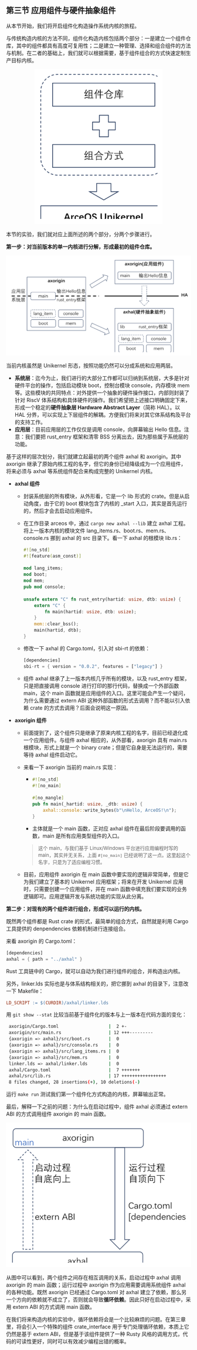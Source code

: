 ## 第三节 应用组件与硬件抽象组件

从本节开始，我们将开启组件化构造操作系统内核的旅程。

与传统构造内核的方法不同，组件化构造内核包括两个部分：一是建立一个组件仓库，其中的组件都具有高度可复用性；二是建立一种管理、选择和组合组件的方法与机制。在二者的基础上，我们就可以根据需要，基于组件组合的方式快速定制生产目标内核。

<div style="text-align:center">
   <img src="./img/组件化构造内核.svg" alt="组件化构造内核"  style="zoom:70%"/>
</div>


本节的实验，我们就对应上面所述的两个部分，分两个步骤进行。

**第一步：对当前版本的单一内核进行分解，形成最初的组件仓库。**

<div style="text-align:center">
   <img src="./img/最早的组件.svg" alt="最早的组件"   style="zoom:100%"/>
</div>


当前内核虽然是 Unikernel 形态，按照功能仍然可以分成系统和应用两层。

- **系统层**：迄今为止，我们进行的大部分工作都可以归纳到系统层，大多是针对硬件平台的操作，包括启动模块 boot，控制台模块 console，内存模块 mem 等。这些模块的共同特点：对外提供一个抽象的硬件操作接口，内部则封装了针对 RiscV 体系结构和具体硬件的操作。我们希望把上述接口明确固定下来，形成一个稳定的**硬件抽象层 Hardware Abstract Layer**（简称 HAL）。以 HAL 分界，可以实现上下层组件的解耦。方便我们将来对其它体系结构及平台的支持工作。
- **应用层**：目前应用层的工作仅仅是调用 console，向屏幕输出 Hello 信息。注意：我们要把 rust_entry 框架和清零 BSS 分离出去，因为那些属于系统层的功能。

基于这样的层次划分，我们就建立起最初的两个组件 axhal 和 axorigin。其中 axorigin 继承了原始内核工程的名字，但它的身份已经降级成为一个应用组件，将来必须与 axhal 等系统组件配合来构成完整的 Unikernel 内核。

- **axhal 组件**

  - 封装系统层的所有模块，从外形看，它是一个 lib 形式的 crate。但是从启动角度，由于它的 boot 模块包含了内核的 _start 入口，其实是首先运行的，然后才会去启动应用组件。

  - 在工作目录 arceos 中，通过 `cargo new axhal --lib` 建立 axhal 工程。将上一版本内核的模块文件 lang_items.rs、boot.rs、mem.rs、console.rs 挪到 axhal 的 src 目录下。看一下 axhal 的根模块 lib.rs：
  
    ```rust
    #![no_std]
    #![feature(asm_const)]
    
    mod lang_items;
    mod boot;
    mod mem;
    pub mod console;
    
    unsafe extern "C" fn rust_entry(hartid: usize, dtb: usize) {
        extern "C" {
            fn main(hartid: usize, dtb: usize);
        }
        mem::clear_bss();
        main(hartid, dtb);
    }
    ```
  
  - 修改一下 axhal 的 Cargo.toml，引入对 sbi-rt 的依赖：
  
    ```rust
    [dependencies]
    sbi-rt = { version = "0.0.2", features = ["legacy"] }
    ```
  
  - 组件 axhal 继承了上一版本内核几乎所有的模块，以及 rust_entry 框架，只是把直接调用 console 进行打印的那行代码，替换成一个外部函数 main，这个 main 函数就是应用组件的入口。这里可能会产生一个疑问，为什么需要通过 extern ABI 这种外部函数的形式去调用？而不能以引入依赖 crate 的方式去调用？后面会说明这一原因。


- **axorigin 组件**

  - 前面提到了，这个组件只是继承了原来内核工程的名字，目前已经退化成一个应用组件。与组件 axhal 相应的，从外部看，axorigin 具有 main.rs 根模块，形式上就是一个 binary crate；但是它自身是无法运行的，需要等待 axhal 组件启动它。


  - 来看一下 axorigin 当前的 main.rs 实现：

    - ```rust
      #![no_std]
      #![no_main]
      
      #[no_mangle]
      pub fn main(_hartid: usize, _dtb: usize) {
          axhal::console::write_bytes(b"\nHello, ArceOS!\n");
      }
      ```

    - 主体就是一个 main 函数，正对应 axhal 组件在最后阶段要调用的函数，main 是所有应用类型组件的入口。
    
    > <font size=2>这个 main，与我们基于 Linux/Windows 平台进行应用编程时写的 main，其实并无关系，上面 `#[no_main]` 已经说明了这一点。这里起这个名字，只是为了适应编程习惯。</font>

  - 目前，应用组件 axorigin 在 main 函数中要实现的逻辑非常简单，但是它为我们建立了基本的 Unikernel 应用框架；将来在开发 Unikernel 应用时，只需要创建一个应用组件，并在 main 函数中填充我们要实现的业务逻辑即可。应用逻辑开发与系统功能的实现从此分离。


**第二步：对现有的两个组件进行组合，形成可以运行的内核。**

既然两个组件都是 Rust crate 的形式，最简单的组合方式，自然就是利用 Cargo 工具提供的 denpendencies 依赖机制进行连接组合。

来看 axorigin 的 Cargo.toml：

```rust
[dependencies]
axhal = { path = "../axhal" }
```

Rust 工具链中的 Cargo，就可以自动为我们进行组件的组合，并构造出内核。

另外，linker.lds 实际也是与体系结构相关的，把它挪到 axhal 的目录下，注意改一下 Makefile：

```makefile
LD_SCRIPT := $(CURDIR)/axhal/linker.lds
```

用 `git show --stat` 比较当前基于组件化的版本与上一版本在代码方面的变化：

```bash
 axorigin/Cargo.toml                   |  2 +-
 axorigin/src/main.rs                  | 12 +++---------
 {axorigin => axhal}/src/boot.rs       |  0
 {axorigin => axhal}/src/console.rs    |  0
 {axorigin => axhal}/src/lang_items.rs |  0
 {axorigin => axhal}/src/mem.rs        |  0
 linker.lds => axhal/linker.lds        |  0
 axhal/Cargo.toml                      |  7 +++++++
 axhal/src/lib.rs                      | 17 +++++++++++++++++
 8 files changed, 28 insertions(+), 10 deletions(-)
```

运行 `make run` 测试我们第一个组件化方式构造的内核，屏幕输出正常。

最后，解释一下之前的问题：为什么在启动过程中，组件 axhal 必须通过 extern ABI 的方式调用组件 axorigin 的 main 函数。

<div style="text-align:center">
   <img src="./img/组件调用关系.svg" alt="组件调用关系" style="zoom:80%" />
</div>


从图中可以看到，两个组件之间存在相互调用的关系，启动过程中 axhal 调用 axorigin 的 main 函数；运行过程中 axorigin 作为应用需要调用系统组件 axhal 的各种功能。既然 axorigin 已经通过 Cargo.toml 对 axhal 建立了依赖，那么另一个方向的依赖就不成立了，否则就会导致**循环依赖**。因此只好在启动过程中，采用 extern ABI 的方式调用 main 函数。

在我们将来构造内核的实验中，循环依赖将会是一个比较麻烦的问题。在第三章里，将会引入一个特殊的组件 crate_interface 用于专门处理循环依赖，本质上它仍然是基于 extern ABI，但是基于该组件提供了一种 Rusty 风格的调用方式，代码的可读性更好，同时可以有效减少编程出错的概率。
